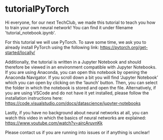 # tutorialPyTorch
Hi everyone,
for our next TechClub, we made this tutorial to teach you how to train your own neural network!
You can find it under filename 'tutorial_notebook.ipynb'.

For this tutorial we will use PyTorch. To save some time, we ask you to already install PyTorch using the following link:
https://pytorch.org/get-started/locally/ 

Additionally, the tutorial is written in a Jupyter Notebook and should therefore be viewed in an environment compatible with Jupyter Notebooks.
If you are using Anaconda, you can open this notebook by opening the Anaconda Navigator. If you scroll down a bit you will find ‘Jupyter Notebook’ which you can open by clicking on the ‘launch’ button. Then, you can select the folder in which the notebook is stored and open the file.
Alternatively, if you are using VSCode and do not have it yet installed, please follow the installation instructions here: https://code.visualstudio.com/docs/datascience/jupyter-notebooks

Lastly, if you have no background about neural networks at all, you can watch this video in which the basics of neural networks are explained:
https://www.youtube.com/watch?v=aircAruvnKk 

Please contact us if you are running into issues or if anything is unclear!
